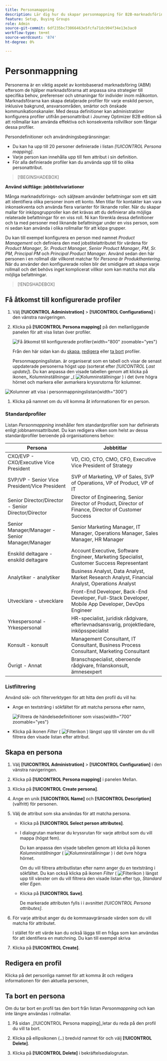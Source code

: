 ```yaml
---
title: Personamappning
description: Lär dig hur du skapar personmappning för B2B-marknadsföring. Mappa personattribut i Journey Optimizer B2B edition för att skapa rollmallar och optimera målinriktningen för inköpsgrupper.
feature: Setup, Buying Groups
role: Admin
source-git-commit: 6df235bc73066463e5fcfa71dc994f34e13e3ac0
workflow-type: tm+mt
source-wordcount: '874'
ht-degree: 0%

---
```


# Personmappning

Personerna är en viktig aspekt av kontobaserad marknadsföring (ABM) eftersom de hjälper marknadsförarna att anpassa sina strategier till specifika behov, preferenser och utmaningar för individer inom målkonton. Marknadsförarna kan skapa detaljerade profiler för varje enskild person, inklusive bakgrund, ansvarsområden, smärtor och önskade kommunikationskanaler. Med dessa definitioner kan administratörer konfigurera profiler utifrån personattribut i Journey Optimizer B2B edition så att rollmallar kan använda effektiva och konsekventa rollvillkor som fångar dessa profiler.

<!-- Currently there is no insight into what persona goes into what role. With buying group agent, when asked questions about, what should be the size of the buying group, what persona should be in that buying group, what role do they play, etc, then agent will analyze all the data, (opportunity data, engagement data, sales conversation, etc) and informs the user that the buying group needs 7 persona, e.g.CMO, VP of marketing, marketing leader, Marketing ops, etc. 

Then based on what agent informed, users can create a template with those personas. -->
Persondefinitioner och användningsbegränsningar:

* Du kan ha upp till 20 personer definierade i listan _[!UICONTROL Persona mapping]_.
* Varje person kan innehålla upp till fem attribut i sin definition.
* För alla definierade profiler kan du använda upp till tio olika personattribut.

>[!BEGINSHADEBOX]

**Använd skiftläge: jobbtitelvariationer**

Många marknadsförings- och säljteam använder befattningar som ett sätt att identifiera olika personer inom ett konto. Men titlar för kontakter kan vara inkonsekventa och använda flera varianter för liknande roller. När du skapar mallar för inköpsgrupproller kan det krävas att du definierar alla möjliga relaterade befattningar för en viss roll. Ni kan förenkla dessa definitioner och ta med personer med liknande befattningar under en viss person, som ni sedan kan använda i olika rollmallar för att köpa grupper.

Du kan till exempel konfigurera en person med namnet _Product Management_ och definiera den med jobstitelattributet för värdena för _Product Manager_, _Sr. Product Manager_, _Senior Product Manager_, _PM_, _Sr. PM_, _Principal PM_ och _Principal Product Manager_. Använd sedan den här personen i en rollmall där villkoret matchar för _Persona är Produkthantering_. När du använder den konfigurerade rollen blir det smidigare att skapa varje rollmall och det behövs inget komplicerat villkor som kan matcha mot alla möjliga befattningar.

>[!ENDSHADEBOX]

## Få åtkomst till konfigurerade profiler

1. Välj **[!UICONTROL Administration]** > **[!UICONTROL Configurations]** i den vänstra navigeringen.

1. Klicka på **[!UICONTROL Persona mapping]** på den mellanliggande panelen för att visa listan över profiler.

   ![Få åtkomst till konfigurerade profiler](./assets/configuration-engagement-scoring-list.png){width="800" zoomable="yes"}

   Från den här sidan kan du [skapa](#create-an-engagement-score-model), [redigera](#change-the-engagement-weighting-settings) eller [ta bort](#delete-a-persona) profiler.

   Personmappningslistan. är organiserat som en tabell och visar de senast uppdaterade personerna högst upp (sorterat efter _[!UICONTROL Last update]_). Du kan anpassa den visade tabellen genom att klicka på ikonen_ Kolumninställningar _( ![Kolumninställningar](../assets/do-not-localize/icon-column-settings.svg) ) i det övre högra hörnet och markera eller avmarkera kryssrutorna för kolumner.

![Kolumner att visa i personmappningslistan](./assets/configuration-engagement-scoring-list-columns.png){width="300"}

1. Klicka på namnet om du vill komma åt informationen för en person.

### Standardprofiler

Listan _Personmappning_ innehåller fem standardprofiler som har definierats enligt jobbnamnsattributet. Du kan redigera vilken som helst av dessa standardprofiler beroende på organisationens behov:

| Persona | Jobbtitlar |
| ------- | ---------- |
| CXO/EVP - CXO/Executive Vice President | VD, CIO, CTO, CMO, CFO, Executive Vice President of Strategy |
| SVP/VP - Senior Vice President/Vice President | SVP of Marketing, VP of Sales, SVP of Operations, VP of Product, VP of IT |
| Senior Director/Director - Senior Director/Director | Director of Engineering, Senior Director of Product, Director of Finance, Director of Customer Success |
| Senior Manager/Manager - Senior Manager/Manager | Senior Marketing Manager, IT Manager, Operations Manager, Sales Manager, HR Manager |
| Enskild deltagare - enskild deltagare | Account Executive, Software Engineer, Marketing Specialist, Customer Success Representant |
| Analytiker - analytiker | Business Analyst, Data Analyst, Market Research Analyst, Financial Analyst, Operations Analyst |
| Utvecklare - utvecklare | Front-End Developer, Back-End Developer, Full-Stack Developer, Mobile App Developer, DevOps Engineer |
| Yrkespersonal - Yrkespersonal | HR-specialist, juridisk rådgivare, efterlevnadsansvarig, projektledare, inköpsspecialist |
| Konsult - konsult | Management Consultant, IT Consultant, Business Process Consultant, Marketing Consultant |
| Övrigt - Annat | Branschspecialist, oberoende rådgivare, frilanskonsult, ämnesexpert |

### Listfiltrering

Använd sök- och filterverktygen för att hitta den profil du vill ha:

* Ange en textsträng i sökfältet för att matcha persona efter namn,

  ![Filtrera de händelsedefinitioner som visas](./assets/configuration-events-defs-list-filtered.png){width="700" zoomable="yes"}

* Klicka på ikonen _Filter_ ( ![Filterikon](../assets/do-not-localize/icon-filter.svg) ) längst upp till vänster om du vill filtrera den visade listan efter attribut.

## Skapa en persona

1. Välj **[!UICONTROL Administration]** > **[!UICONTROL Configuration]** i den vänstra navigeringen.

1. Klicka på **[!UICONTROL Persona mapping]** i panelen Mellan.

1. Klicka på **[!UICONTROL Create persona]**.

1. Ange en unik **[!UICONTROL Name]** och **[!UICONTROL Description]** (valfritt) för personen.

1. Välj de attribut som ska användas för att matcha persona.

   * Klicka på **[!UICONTROL Select person attributes]**.

   * I dialogrutan markerar du kryssrutan för varje attribut som du vill mappa (högst fem).

     Du kan anpassa den visade tabellen genom att klicka på ikonen _Kolumninställningar_ ( ![Kolumninställningar](../assets/do-not-localize/icon-column-settings.svg) ) i det övre högra hörnet.

     Om du vill filtrera attributlistan efter namn anger du en textsträng i sökfältet. Du kan också klicka på ikonen _Filter_ ( ![Filterikon](../assets/do-not-localize/icon-filter.svg) ) längst upp till vänster om du vill filtrera den visade listan efter typ, _Standard_ eller _Egen_.

   * Klicka på **[!UICONTROL Save]**.

     De markerade attributen fylls i i avsnittet _[!UICONTROL Persona attributes]_.

1. För varje attribut anger du de kommaavgränsade värden som du vill matcha för attributet.

   I stället för ett värde kan du också lägga till en fråga som kan användas för att identifiera en matchning. Du kan till exempel skriva

1. Klicka på **[!UICONTROL Create]**.

## Redigera en profil

Klicka på det personliga namnet för att komma åt och redigera informationen för den aktuella personen,

## Ta bort en persona

Om du tar bort en profil tas den bort från listan _Personmappning_ och kan inte längre användas i rollmallar.

1. På sidan _[!UICONTROL Persona mapping]_letar du reda på den profil du vill ta bort.

1. Klicka på ellipsikonen (**..**) bredvid namnet för och välj **[!UICONTROL Delete]**.

1. Klicka på **[!UICONTROL Delete]** i bekräftelsedialogrutan.

